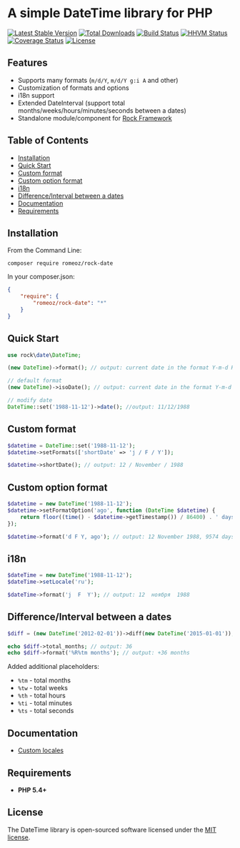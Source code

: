A simple DateTime library for PHP
=================

[![Latest Stable Version](https://poser.pugx.org/romeOz/rock-date/v/stable.svg)](https://packagist.org/packages/romeOz/rock-date)
[![Total Downloads](https://poser.pugx.org/romeOz/rock-date/downloads.svg)](https://packagist.org/packages/romeOz/rock-date)
[![Build Status](https://travis-ci.org/romeOz/rock-date.svg?branch=master)](https://travis-ci.org/romeOz/rock-date)
[![HHVM Status](http://hhvm.h4cc.de/badge/romeoz/rock-date.svg)](http://hhvm.h4cc.de/package/romeoz/rock-date)
[![Coverage Status](https://coveralls.io/repos/romeOz/rock-date/badge.svg?branch=master)](https://coveralls.io/r/romeOz/rock-date?branch=master)
[![License](https://poser.pugx.org/romeOz/rock-date/license.svg)](https://packagist.org/packages/romeOz/rock-date)

Features
-------------------

 * Supports many formats (`m/d/Y`, `m/d/Y g:i A` and other)
 * Customization of formats and options
 * i18n support
 * Extended DateInterval (support total months/weeks/hours/minutes/seconds between a dates)
 * Standalone module/component for [Rock Framework](https://github.com/romeOz/rock)

Table of Contents
-------------------

 * [Installation](#installation)
 * [Quick Start](#quick-start)
 * [Custom format](#custom-format)
 * [Custom option format](#custom-option-format)
 * [i18n](#i18n)
 * [Difference/Interval between a dates](#differenceinterval-between-a-dates)
 * [Documentation](#documentation)
 * [Requirements](#requirements)
 
Installation
-------------------

From the Command Line:

```
composer require romeoz/rock-date
```

In your composer.json:

```json
{
    "require": {
        "romeoz/rock-date": "*"
    }
}
```

Quick Start
-------------------

```php
use rock\date\DateTime;

(new DateTime)->format(); // output: current date in the format Y-m-d H:i:s

// default format 
(new DateTime)->isoDate(); // output: current date in the format Y-m-d

// modify date
DateTime::set('1988-11-12')->date(); //output: 11/12/1988
```

Custom format
-------------------

```php
$datetime = DateTime::set('1988-11-12');
$datetime->setFormats(['shortDate' => 'j / F / Y']);

$datetime->shortDate(); // output: 12 / November / 1988
```

Custom option format
-------------------

```php
$datetime = new DateTime('1988-11-12');
$datetime->setFormatOption('ago', function (DateTime $datetime) {
    return floor((time() - $datetime->getTimestamp()) / 86400) . ' days ago';
});

$datetime->format('d F Y, ago'); // output: 12 November 1988, 9574 days ago
```

i18n
-------------------

```php
$dateTime = new DateTime('1988-11-12');
$dateTime->setLocale('ru');

$dateTime->format('j  F  Y'); // output: 12  ноября  1988 
```

Difference/Interval between a dates
-------------------

```php
$diff = (new DateTime('2012-02-01'))->diff(new DateTime('2015-01-01'));

echo $diff->total_months; // output: 36
echo $diff->format('%R%tm months'); // output: +36 months
```

Added additional placeholders:
 
 * `%tm` - total months
 * `%tw` - total weeks
 * `%th` - total hours
 * `%ti` - total minutes
 * `%ts` - total seconds

Documentation
-------------------

 * [Custom locales](https://github.com/romeOz/rock-date/blob/master/docs/custom-locales.md)


Requirements
-------------------
 * **PHP 5.4+**

License
-------------------

The DateTime library is open-sourced software licensed under the [MIT license](http://opensource.org/licenses/MIT).